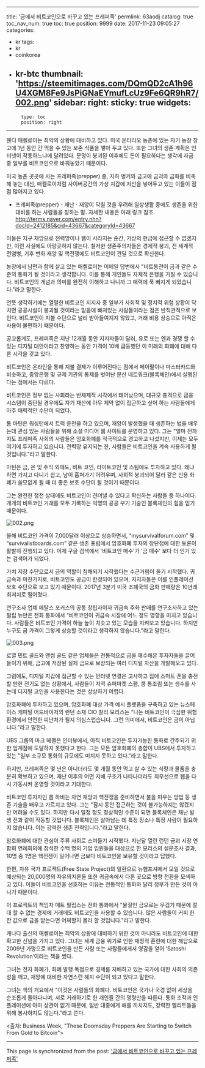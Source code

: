 
---
title: '금에서 비트코인으로 바꾸고 있는 프레퍼족'
permlink: 63aodj
catalog: true
toc_nav_num: true
toc: true
position: 9999
date: 2017-11-23 09:05:27
categories:
- kr
tags:
- kr
- coinkorea
- kr-btc
thumbnail: 'https://steemitimages.com/DQmQD2cA1h96U4XGM8Fe9JsPiGNaEYmufLcUz9Fe6QR9hR7/002.png'
sidebar:
    right:
        sticky: true
widgets:
    -
        type: toc
        position: right
---


웬디 매켈로이는 최악의 상황에 대비하고 있다.  미국 온타리오 농촌에 있는 자기 농장 창고에 1년 동안 간 먹을 수 있는 보존 식품을 쌓아 두고 있다.  또한 그녀의 생존 계획은 인터넷이 작동하느냐에 달려있다.  문명이 붕괴된 이후에도 돈이 필요하다는 생각에 자금 중 일부를 비트코인으로 바꿔놓았기 때문이다. 

미국 농촌 곳곳에 사는 프레퍼족(prepper) 중, 지하 벙커와 금고에 금괴와 금화를 비축해 놓는 대신, 매켈로이처럼 사이버공간의 가상 지갑에 자산을 넣어두고 있는 이들이 점점 많아지고 있다. 

* 프레퍼족(prepper) - 재난ㆍ재앙이 닥칠 것을 우려해 일상생활 중에도 생존을 위한 대비를 하는 사람들을 칭하는 말.  자세한 내용은 아래 링크 참조.
http://terms.naver.com/entry.nhn?docId=2412185&cid=43667&categoryId=43667

이들은 지구 재앙으로 전력망이나 웹이 사라지는 순간, 가상의 현금에 접근할 수 없겠지만,  이런 사실에도 아랑곳하지 않는다.  철저한 생존주의자들은 경제적 붕괴, 전 세계적 전염병, 기후 변화 재앙 및 핵전쟁에도 비트코인이 견딜 것으로 확신한다.

농장에서 남편과 함께 살고 있는 매켈로이는 이메일 답변에서 "비트동전이 금과 같은 수준의 통화가 될 것이라고 생각합니다.  이를 통해 개인들도 자체적 은행을 가질 수 있습니다. 비트코인의 개념과 의미를 완전히 이해하고 나니까 그 매력에 푹 빠지게 되었습니다."라고 말한다.

언뜻 생각하기에는 열렬한 비트코인 지지자 중 일부가 사회적 및 정치적 위험 상황이 닥치면 공공시설이 붕괴될 것이라는 믿음에 빠져있는 사람들이라는 점은 반직관적으로 보인다. 비트코인이 지불 수단으로 널리 받아들여지지 않았고, 거래 비용 상승으로 아직은 사용이 불편하기 때문이다.

공교롭게도, 프레퍼족은 지난 12개월 동안 지지자들이 달러, 유로 또는 엔과 경쟁 할 수 있는 디지털 대안이라고 찬양하는 동안 가격이 10배 급등했던 이 미래의 화폐에 대해 다른 시각을 갖고 있다.

비트코인은 온라인을 통해 지불 결제가 이루어진다는 점에서 페이팔이나 마스터카드와 비슷하고, 중앙은행 및 규제 기관의 통제를 벗어난 분산 네트워크(블록체인)에서 실행된다는 점에서는 다르다. 

비트코인은 정부 없는 사회라는 반체제적 시각에서 태어났으며, 대규모 충격으로 금융 시스템이 중단될 경우에도 자기 재산에 아무 제약 없이 접근하고 싶어 하는 사람들에게 아주 매력적인 수단이 되었다. 

톰 마틴은 워싱턴에서 트럭 운전을 하고 있으며, 재앙이 발생했을 때 생존하는 법을 배우는데 관심 있는 사람들을 위해 소셜 미디어 웹 사이트를 운영하고 있다.  그는 "얼마 전까지도 프레퍼족 사회의 사람들은 암호화폐를 적극적으로 경고하고 나섰지만, 이제는 모두 여기에 투자하고 있습니다. 전력망 유지되는 한, 사람들은 비트코인을 계속 사용하게 될 것입니다."라고 말한다. 

마틴은 금, 은 및 주식 외에도, 비트 코인, 라이트코인 및 스팀에도 투자하고 있다.  왜냐하면 가지고 다니기 쉽고, 남이 훔쳐가기 어려우며, 사회적 붕괴되어 달러 같은 신용 화폐가 쓸모없게 될 때 더 좋은 보호 수단이 될 것이기 때문이다. 

그는 완전한 정전 상태에도 비트코인이 견뎌낼 수 있다고 확신하는 사람들 중 하나이다.  개개의 비트코인 거래를 모두 기록하는 익명의 공공 부기 기술인 블록체인의 힘을 믿기 때문이다. 

![002.png](https://steemitimages.com/DQmQD2cA1h96U4XGM8Fe9JsPiGNaEYmufLcUz9Fe6QR9hR7/002.png)

올해 비트코인 가격이 7,000달러 이상으로 상승하면서, “mysurvivalforum.com” 및 “survivalistboards.com” 같은 생존 포럼에서 암호화폐 투자의 장단점에 대한 토론이 활발히 진행되고 있다.  이제 구글 검색에서 '비트코인 매수'가 '금 매수' 보다 더 인기 있는 검색어가 되었다. 

가치 저장 수단으로서 금의 역할이 침해되기 시작했다는 수근거림이 돌기 시작했다. 귀금속과 마찬가지로, 비트코인도 공급이 한정되어 있으며, 지지자들은 이를 인플레이션 보호 수단으로 보고 있기 때문이다.  2017년 3분기 미국 조폐국의 금화 판매량은 10년래 최저치로 떨어졌다.

연구조사 업체 메탈스 포커스의 공동 창립자이자 귀금속 주화 판매를 연구조사하고 있는 필립 뉴만은 전화 통화에서 “비트코인이 귀금속 시장에 어느 정도 영향을 미치고 있습니다.  사람들은 비트코인 가격이 하늘 높이 치솟고 있는 모습을 지켜보고 있습니다.  하지만 누구도 금 가격이 그렇게 상승할 것이라고 생각하지 않습니다."라고 말한다.

![003.png](https://steemitimages.com/DQmPehkZGVHfkqX2jCSk3tbU1JiGGqCqqe6sJHnVJNDFNwN/003.png)

로열 민트 골드와 앤썸 골드 같은 업체들은 전통적으로 금을 매수해온 투자자들을 끌어들이기 위해, 금고에 저장된 실제 금으로 보장되는 여러 디지털 자산을 개발해오고 있다.

그럼에도, 디지털 지갑에 접근할 수 있는 인터넷 연결은 고사하고 집에 스마트 폰을 충전할 만한 전기도 없는 상황에서, 사람들이 지역 슈퍼마켓 스팸, 콩 통조림 또는 생수를 사는데 디지털 코인을 사용한다는 것은 상상하기 어렵다. 

암호화폐에 투자하고 있으며, 암호화폐 대상 가격 예시 플랫폼을 구축하고 있는 뉴스페이스 캐피털 어드바이저의 런던 소재 CIO 찰리 모리스는 "나는 비트코인이 극심한 위험 환경에서 안전한 피난처가 될지 의심스럽습니다.  그런 의미에서, 비트코인은 금이 아닙니다."라고 말한다.
 
UBS 그룹의 마크 헤펠은 인터뷰에서, 아직 비트코인은 투자가능한 통화로 간주되기 위한 임계점에 도달하지 못했다고 한다.  그는 모든 암호화폐의 총합이 UBS에서 투자하고 있는 "일부 소규모 통화의 규모에도 미치지 못하고 있다."라고 말한다.

하지만, 프레퍼족은 몇 년은 아니더라도 몇 개월 동안 먹고 살 수 있는 식량과 물품을 충분히 확보하고 있으며, 재난 이후의 어떤 지배 구조가 나타나더라도 최우선으로 웹을 다시 가동시켜 운영할 것이라고 기대한다.

비트코인 투자자인 롭 하비는 자연 재앙과 핵전쟁을 준비하면서 불을 피우는 방법 등 생존 기술을 배우고 가르치고 있다.  그는 "잠시 동안 접근하는 것이 불가능하지는 않겠지만 어려울 수도 있다.  하지만 다시 일정 정도 정상적인 수준이 되면 블록체인은 재난 발생 전과 같이 작동할 것입니다. 블록체인은 살아남는 데 특정 장소나 특정 사람이 필요하지 않습니다. 이는 강력한 생존 전략입니다."라고 말한다. 

암호화폐에 대한 관심이 주류 사회로 스며들기 시작했다.  지난달 열린 런던 금괴 시장 연합회 연례회의에 참석한 수백 명의 기업 임원들을 대상으로 한 모리스의 설문조사 결과, 10명 중 1명은 핵전쟁이 일어나면 금보다 비트코인을 보유할 것이라고 답했다.

한편, 자유 국가 프로젝트(Free State Project)의 일환으로 뉴햄프셔에서 모일 것으로 예상되는 20,000명의 자유의지론들 또한 귀금속에서 다른 곳으로 방향 전환을 모색하고 있다.  이들이 비트코인을 선호하는 이유는 전통적인 통화와 달리 정부가 만든 것이 아니기 때문이다. 

이 프로젝트의 책임자 매트 필립스는 전화 통화에서 "물질인 금으로는 무겁기 때문에 절대 할 수 없는 경제에 거래에도 비트코인을 사용할 수 있습니다.  많은 사람들이 커피 한 잔 값으로 금을 받는다면 어찌할지 몰라 할 것입니다."라고 말한다.

캐나다 출신의 매켈로이는 최악의 상황에 대비하기 위한 것이 아니라도 비트코인에 대한 확고한 신념을 가지고 있다. 그녀는 세계 금융 위기로 인한 재정적 혼란에 대한 해답으로 2009년 가명으로 비트코인을 만든 사람 또는 사람들에게서 영감을 얻어 ‘Satoshi Revolution’이라는 책을 썼다.

그녀는 전자 화폐가, 화폐 발행 독점으로 경제를 지배하고 있는 국가에 대한 사회의 의존성을 깨고, 재앙에 대비한 자연스런 헤지 수단이 되고 있다고 말한다.

그녀는 책의 개요에서 "이것은 사람들의 화폐다.  비트코인은 국가나 국경 없이 세상을 순조롭게 돌아다니며, 서로 거래하기로 한 개인들 간의 명령만을 따른다.  통화 조작과 인플레이션에 아마 상관이 없기 때문에, 일반 대중에게 해를 끼치지도, 강력한 엘리트들을 위해 봉사하지도 않는다."라고 쓴다. 

<출처: Business Week, "These Doomsday Preppers Are Starting to Switch From Gold to Bitcoin">

- - -

This page is synchronized from the post: ['금에서 비트코인으로 바꾸고 있는 프레퍼족'](https://steemit.com/@pius.pius/63aodj)

